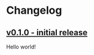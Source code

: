 # Changelog

## [v0.1.0 - initial release](https://github.com/SquareFactory/setup-isquare-cli/releases/tag/v0.1.0)

Hello world!
